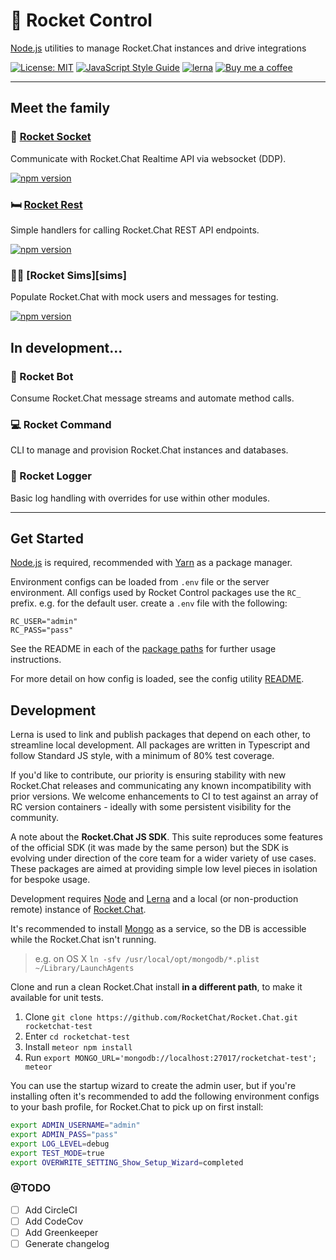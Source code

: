 [lerna]: https://lernajs.io/
[node]: https://nodejs.org/
[yarn]: https://yarnpkg.com/
[rc]: https://rocket.chat/
[mongo]: https://www.mongodb.com/
[socket]: https://github.com/Amazebot/rocket-control/tree/master/packages/socket
[rest]: https://github.com/Amazebot/rocket-control/tree/master/packages/rest
[rest]: https://github.com/Amazebot/rocket-control/tree/master/packages/sims
[config]: https://github.com/Amazebot/util/tree/master/packages/config

# 🚀 Rocket Control
[Node.js][node] utilities to manage Rocket.Chat instances and drive integrations

<!-- [![CircleCI](https://circleci.com/gh/Amazebot/rocket-control/tree/master.svg?style=shield)](https://circleci.com/gh/Amazebot/rocket-control/tree/master) -->
<!-- [![codecov](https://codecov.io/gh/Amazebot/rocket-control/branch/master/graph/badge.svg)](https://codecov.io/gh/Amazebot/rocket-control/branch/master) -->

[![License: MIT](https://img.shields.io/badge/License-MIT-yellow.svg)](https://opensource.org/licenses/MIT)
[![JavaScript Style Guide](https://img.shields.io/badge/code_style-standard-brightgreen.svg)](https://standardjs.com)
[![lerna](https://img.shields.io/badge/maintained%20with-lerna-cc00ff.svg)](https://lernajs.io/)
[![Buy me a coffee](https://img.shields.io/badge/buy%20me%20a%20coffee-☕-yellow.svg)](https://www.buymeacoffee.com/UezGWCarA)

---

## Meet the family

### 🔌 [Rocket Socket][socket]
Communicate with Rocket.Chat Realtime API via websocket (DDP).

[![npm version](https://badge.fury.io/js/%40amazebot%2Frocket-socket.svg)](https://badge.fury.io/js/%40amazebot%2Frocket-socket)

### 🛏️ [Rocket Rest][rest]
Simple handlers for calling Rocket.Chat REST API endpoints.

[![npm version](https://badge.fury.io/js/%40amazebot%2Frocket-rest.svg)](https://badge.fury.io/js/%40amazebot%2Frocket-rest)

### 👨‍🎤 [Rocket Sims][sims]
Populate Rocket.Chat with mock users and messages for testing.

[![npm version](https://badge.fury.io/js/%40amazebot%2Frocket-sims.svg)](https://badge.fury.io/js/%40amazebot%2Frocket-sims)

## In development...

### 🤖 Rocket Bot
Consume Rocket.Chat message streams and automate method calls.

### 💻 Rocket Command
CLI to manage and provision Rocket.Chat instances and databases.

### 📓 Rocket Logger
Basic log handling with overrides for use within other modules.

---

## Get Started

[Node.js][node] is required, recommended with [Yarn][yarn] as a package manager.

Environment configs can be loaded from `.env` file or the server environment.
All configs used by Rocket Control packages use the `RC_` prefix.
e.g. for the default user. create a `.env` file with the following:

```
RC_USER="admin"
RC_PASS="pass"
```

See the README in each of the [package paths](https://github.com/Amazebot/rocket-control/tree/master/packages) for further usage instructions.

For more detail on how config is loaded, see the config utility [README][config].

## Development

Lerna is used to link and publish packages that depend on each other, to streamline local development. All packages are written in Typescript and follow Standard JS style, with a minimum of 80% test coverage.

If you'd like to contribute, our priority is ensuring stability with new Rocket.Chat releases and communicating any known incompatibility with prior versions. We welcome enhancements to CI to test against an array of RC version containers - ideally with some persistent visibility for the community.

A note about the **Rocket.Chat JS SDK**. This suite reproduces some features of the official SDK (it was made by the same person) but the SDK is evolving under direction of the core team for a wider variety of use cases. These packages are aimed at providing simple low level pieces in isolation for bespoke usage.

Development requires [Node][node] and [Lerna][lerna] and a local (or non-production remote) instance of [Rocket.Chat][rc].

It's recommended to install [Mongo][mongo] as a service, so the DB is accessible while the Rocket.Chat isn't running.
> e.g. on OS X `ln -sfv /usr/local/opt/mongodb/*.plist ~/Library/LaunchAgents`

Clone and run a clean Rocket.Chat install **in a different path**, to make it available for unit tests.
1. Clone    `git clone https://github.com/RocketChat/Rocket.Chat.git rocketchat-test`
2. Enter    `cd rocketchat-test`
3. Install  `meteor npm install`
4. Run      `export MONGO_URL='mongodb://localhost:27017/rocketchat-test'; meteor`

You can use the startup wizard to create the admin user, but if you're installing often it's recommended to add the following environment configs to your bash profile, for Rocket.Chat to pick up on first install:

```sh
export ADMIN_USERNAME="admin"
export ADMIN_PASS="pass"
export LOG_LEVEL=debug
export TEST_MODE=true
export OVERWRITE_SETTING_Show_Setup_Wizard=completed
```

### @TODO

- [ ] Add CircleCI
- [ ] Add CodeCov
- [ ] Add Greenkeeper
- [ ] Generate changelog
